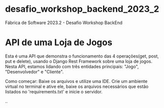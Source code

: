 # desafio_workshop_backend_2023_2
Fábrica de Software 2023.2 - Desafio Workshop BackEnd

# API de uma Loja de Jogos

Esta é uma API que demonstra o funcionamento das 4 operações(get, post, put e delete), usando o Django Rest Framework sobre uma loja de jogos. Nesta API, estamos lidando com três entidades principais: "Jogo", "Desenvolvedor" e "Cliente".

Como começar: Baixe os arquivos e utilize uma IDE. Crie um ambiente virtual no terminal e ative ele, baixe os arquivos necessários que estão listados no 'requirements.txt' e inicie o servidor.

..
